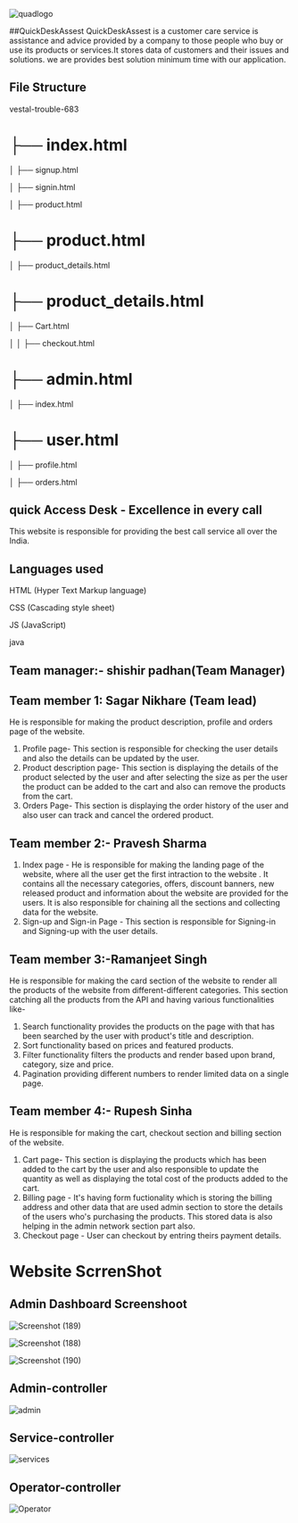 

![quadlogo](https://github.com/sagu29/vestal-trouble-683/assets/39863817/9fb00463-4ad4-4ce1-aebb-167ea2487829)

##QuickDeskAssest
QuickDeskAssest is a customer care service is  assistance and advice provided by a company to those people who buy or use its products or services.It stores data of customers and their issues and solutions.
we are provides best solution minimum time with our application.
## File Structure
vestal-trouble-683

├── index.html
===


│   ├── signup.html

│   ├── signin.html

│   ├── product.html







├── product.html
===

│   ├── product_details.html




├── product_details.html
===

│   ├── Cart.html 

│   │   ├── checkout.html


├── admin.html
===

│   ├── index.html



├── user.html
===

│   ├── profile.html

│   ├── orders.html




## quick Access Desk - Excellence in every call

This website is responsible for providing the best call service  all over the India.

## Languages used

HTML (Hyper Text Markup language)

CSS (Cascading style sheet)

JS (JavaScript)

java


## Team manager:- shishir padhan(Team Manager)


## Team member 1: Sagar Nikhare (Team lead)
He is responsible for making the product description, profile and orders page of the website. 
1. Profile page- This section is responsible for checking the user details and also the details can be updated by the user.
2. Product description page- This section is displaying the details of the product selected by the user and after selecting the size as per the user the product can be added to the cart and also can remove the products from the cart.
3. Orders Page- This section is displaying the order history of the user and also user can track and cancel the ordered product.


## Team member 2:- Pravesh Sharma
1. Index page - He is responsible for making the landing page of the website, where all the user get the first intraction to the website . It contains all the necessary categories, offers, discount banners, new released product and information about the website are provided for the users. It is also responsible for chaining all the sections and collecting data for the website.
2. Sign-up and Sign-in Page -  This section is responsible for Signing-in and Signing-up with the user details.

## Team member 3:-Ramanjeet Singh 
He is responsible for making the card section of the website to render all the products of the website from different-different categories. This section catching all the products from the API and having various functionalities like-
1. Search functionality provides the products on the page with that has been searched by the user with product's title and description.
3. Sort functionality based on prices and featured products.
4. Filter functionality filters the products and render based upon brand, category, size and price.
5. Pagination providing different numbers to render limited data on a single page.

## Team member 4:- Rupesh Sinha
He is responsible for making the cart, checkout section and billing section of the website.
1. Cart page- This section is displaying the products which has been added to the cart by the user and also responsible to update the quantity as well as displaying the total cost of the products added to the cart. 
2. Billing page - It's having form fuctionality which is storing the billing address and other data that are used admin section to store the details of the users who's purchasing the products.
This stored data is also helping in the admin network section part also.
3. Checkout page - User can checkout by entring theirs payment details.

# Website ScrrenShot

## Admin Dashboard Screenshoot
![Screenshot (189)](https://github.com/sagu29/vestal-trouble-683/assets/39863817/61b8f333-8765-45c6-9960-2fddf601b906)


![Screenshot (188)](https://github.com/sagu29/vestal-trouble-683/assets/39863817/7993b843-8736-4821-874d-5cd9c3f4c5c4)

![Screenshot (190)](https://github.com/sagu29/vestal-trouble-683/assets/39863817/ce9a428d-90c3-49a7-8a11-9de2bfbb788b)

## Admin-controller

![admin](https://github.com/sagu29/vestal-trouble-683/assets/115462342/8e0ba3e8-a39e-441a-85ae-0eee4ae59702)

## Service-controller
![services](https://github.com/sagu29/vestal-trouble-683/assets/115462342/65b80b7e-0f3c-4fc4-ab30-ff59c9a5459b)

## Operator-controller
![Operator](https://github.com/sagu29/vestal-trouble-683/assets/115462342/080843cd-5542-4424-b29d-d0a995c8034f)







